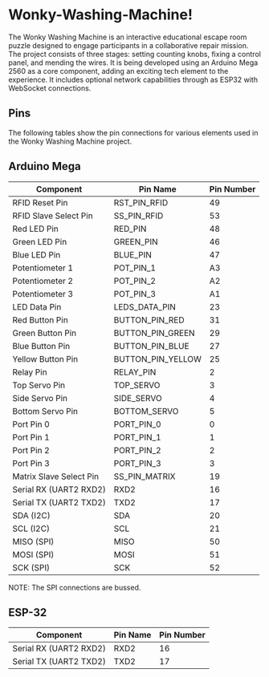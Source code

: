 # Wonky-Washing-Machine!

The Wonky Washing Machine is an interactive educational escape room puzzle designed to engage participants in a collaborative repair mission. The project consists of three stages: setting counting knobs, fixing a control panel, and mending the wires. It is being developed using an Arduino Mega 2560 as a core component, adding an exciting tech element to the experience. It includes optional network capabilities through as ESP32 with WebSocket connections. 


## Pins

The following tables show the pin connections for various elements used in the Wonky Washing Machine project. 

## Arduino Mega

| Component             | Pin Name     | Pin Number |
|-----------------------|--------------|------------|
| RFID Reset Pin        | RST_PIN_RFID | 49         |
| RFID Slave Select Pin | SS_PIN_RFID  | 53         |
| Red LED Pin           | RED_PIN      | 48         |
| Green LED Pin         | GREEN_PIN    | 46         |
| Blue LED Pin          | BLUE_PIN     | 47         |
| Potentiometer 1       | POT_PIN_1    | A3         |
| Potentiometer 2       | POT_PIN_2    | A2         |
| Potentiometer 3       | POT_PIN_3    | A1         |
| LED Data Pin          | LEDS_DATA_PIN| 23         |
| Red Button Pin        | BUTTON_PIN_RED    | 31   |
| Green Button Pin      | BUTTON_PIN_GREEN  | 29   |
| Blue Button Pin       | BUTTON_PIN_BLUE   | 27   |
| Yellow Button Pin     | BUTTON_PIN_YELLOW | 25   |
| Relay Pin             | RELAY_PIN   | 2          |
| Top Servo Pin         | TOP_SERVO   | 3          |
| Side Servo Pin        | SIDE_SERVO  | 4          |
| Bottom Servo Pin      | BOTTOM_SERVO| 5          |
| Port Pin 0            | PORT_PIN_0  | 0          |
| Port Pin 1            | PORT_PIN_1  | 1          |
| Port Pin 2            | PORT_PIN_2  | 2          |
| Port Pin 3            | PORT_PIN_3  | 3          |
| Matrix Slave Select Pin| SS_PIN_MATRIX| 19        |
| Serial RX (UART2 RXD2) | RXD2     | 16         |
| Serial TX (UART2 TXD2) | TXD2     | 17         |
| SDA (I2C)     | SDA      | 20         |
| SCL (I2C)     | SCL      | 21         |
| MISO (SPI)    | MISO     | 50         |
| MOSI (SPI)    | MOSI     | 51         |
| SCK (SPI)     | SCK      | 52         |

NOTE: The SPI connections are bussed. 

## ESP-32

| Component              | Pin Name | Pin Number |
|------------------------|----------|------------|
| Serial RX (UART2 RXD2) | RXD2     | 16         |
| Serial TX (UART2 TXD2) | TXD2     | 17         |





